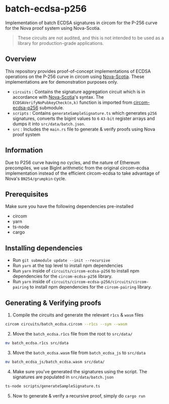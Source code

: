 # batch-ecdsa-p256
Implementation of batch ECDSA signatures in circom for the P-256 curve for the Nova proof system using Nova-Scotia.

> These circuits are not audited, and this is not intended to be used as a library for production-grade applications.

## Overview

This repository provides proof-of-concept implementations of ECDSA operations on the P-256 curve in circom using [Nova-Scotia](https://github.com/nalinbhardwaj/Nova-Scotia). These implementations are for demonstration purposes only. 

- `circuits` : Contains the signature aggregation circuit which is in accordance with [Nova-Scotia](https://github.com/nalinbhardwaj/Nova-Scotia)'s syntax. The `ECDSAVerifyNoPubkeyCheck(n,k)` function is imported from [circom-ecdsa-p256](https://github.com/privacy-scaling-explorations/circom-ecdsa-p256) submodule.
- `scripts` : Contains `generateSampleSignature.ts` which generates `p256` signatures, converts the bigint values to `6` `43-bit` register arrays and dumps it into `src/data/batch.json`.
- `src` : Includes the `main.rs` file to generate & verify proofs using Nova proof system

## Information 

Due to P256 curve having no cycles, and the nature of Ethereum precompiles, we use BigInt arithmetic from the original circom-ecdsa implementation instead of the efficient circom-ecdsa to take advantage of Nova's `BN254/grumpkin` cycle.

## Prerequisites

Make sure you have the following dependencies pre-installed

- circom
- yarn
- ts-node
- cargo

## Installing dependencies

- Run `git submodule update --init --recursive`
- Run `yarn` at the top level to install npm dependencies
- Run `yarn` inside of `circuits/circom-ecdsa-p256` to install npm dependencies for the `circom-ecdsa-p256` library.
- Run `yarn` inside of `circuits/circom-ecdsa-p256/circuits/circom-pairing` to install npm dependencies for the `circom-pairing` library.

## Generating & Verifying proofs

1. Compile the circuits and generate the relevant `r1cs` & `wasm` files
```bash
circom circuits/batch_ecdsa.circom --r1cs --sym --wasm
```
<!-- Should show something like this 
```bash
template instances: 67
non-linear constraints: 19729050
linear constraints: 0
public inputs: 30
public outputs: 30
private inputs: 300
private outputs: 0
wires: 19584211
labels: 26669751
Written successfully: ./batch_ecdsa.r1cs
Written successfully: ./batch_ecdsa.sym
Written successfully: ./batch_ecdsa_js/batch_ecdsa.wasm
Everything went okay, circom safe
``` -->

2. Move the `batch_ecdsa.r1cs` file from the root to `src/data/`
```bash
mv batch_ecdsa.r1cs src/data
```

3. Move the `batch_ecdsa.wasm` file from `batch_ecdsa_js` to `src/data`
```bash
mv batch_ecdsa_js/batch_ecdsa.wasm src/data/
```

4. Make sure you've generated the signatures using the script. The signatures are populated in `src/data/batch.json`
```bash
ts-node scripts/generateSampleSignature.ts
```

5. Now to generate & verify a recursive proof, simply do ``cargo run``

